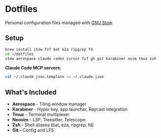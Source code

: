 # Dotfiles

Personal configuration files managed with [GNU Stow](https://www.gnu.org/software/stow/).

## Setup

```bash
brew install stow fzf bat eza ripgrep fd
cd ~/dotfiles
stow aerospace claude codex cursor fzf gh git karabiner nvim tmux zsh
```

**Claude Code MCP servers:**

```bash
cat ~/.claude.json.template >> ~/.claude.json
```

## What's Included

- **Aerospace** - Tiling window manager
- **Karabiner** - Hyper key, app launcher, Raycast integration
- **Tmux** - Terminal multiplexer
- **Neovim** - LSP, Treesitter, Telescope
- **Zsh** - Shell aliases (bat, eza, ripgrep, fd)
- **Git** - Config and LFS
